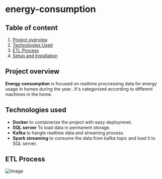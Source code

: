 # energy-consumption

## Table of content
1. [Project overview](#Project-overview)
2. [Technologies Used](#Technologies-Used)
3. [ETL Process](#ELT-process)
4. [Setup and Installation](#Setup-and-Installation)

## Project overview
**Energy consumption** is focused on realtime proccessing data for energy usage in homes during the year..
It's categorized according to different machines in the home.

## Technologies used
- **Docker** to containerize the project with eazy deploymnet.
- **SQL server** To load data in permanent storage.
- **Kafka** to hangle realtime data and streaming process.
- **Spark streaming** to consume the data from kafka topic and load it to SQL server.

## ETL Process

![Image](kafka%20pipeline.jpg)

